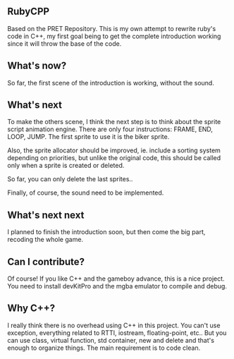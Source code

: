 ## RubyCPP ##

Based on the PRET Repository. This is my own attempt to rewrite ruby's code in C++, my first goal being to get the complete introduction working since it will throw the base of the code.

## What's now? ##

So far, the first scene of the introduction is working, without the sound.

## What's next ##

To make the others scene, I think the next step is to think about the sprite script animation engine. There are only four instructions: FRAME, END, LOOP, JUMP. The first sprite to use it is the biker sprite.

Also, the sprite allocator should be improved, ie. include a sorting system depending on priorities, but unlike the original code, this should be called only when a sprite is created or deleted.

So far, you can only delete the last sprites..

Finally, of course, the sound need to be implemented.

## What's next next ##

I planned to finish the introduction soon, but then come the big part, recoding the whole game.

## Can I contribute? ##

Of course! If you like C++ and the gameboy advance, this is a nice project. You need to install devKitPro and the mgba emulator to compile and debug.

## Why C++? ##

I really think there is no overhead using C++ in this project. You can't use exception, everything related to RTTI, iostream, floating-point, etc.. But you can use class, virtual function, std container, new and delete and that's enough to organize things. The main requirement is to code clean.

